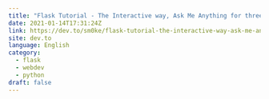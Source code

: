 ```yaml
---
title: "Flask Tutorial - The Interactive way, Ask Me Anything for three hours"
date: 2021-01-14T17:31:24Z
link: https://dev.to/sm0ke/flask-tutorial-the-interactive-way-ask-me-anything-for-three-hours-56a1?utm_medium=RSS&utm_source=news.12bit.vn
site: dev.to
language: English
category:
  - flask
  - webdev
  - python
draft: false
---
```

